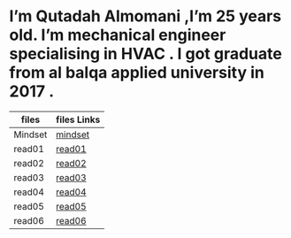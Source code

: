        

# I’m Qutadah Almomani ,I’m 25 years old. I’m mechanical engineer specialising in HVAC . I got graduate from al balqa applied university in 2017 .

| files | files Links
|-----------------|:-------------
| Mindset | [mindset](https://qutadah95.github.io/reading-notes/Mindset)  
| read01     | [read01](https://qutadah95.github.io/reading-notes/read01)         
| read02      | [read02](https://qutadah95.github.io/reading-notes/read02)   
| read03     | [read03](https://qutadah95.github.io/reading-notes/read03)         
| read04      | [read04](https://qutadah95.github.io/reading-notes/read04)
| read05     | [read05](https://qutadah95.github.io/reading-notes/read05)         
| read06      | [read06](https://qutadah95.github.io/reading-notes/read06)
 
 
